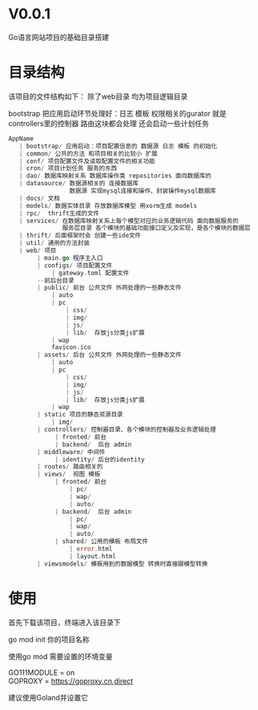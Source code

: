 ﻿# V0.0.1
Go语言网站项目的基础目录搭建

# 目录结构

该项目的文件结构如下：
除了web目录 均为项目逻辑目录

bootstrap 把应用启动环节处理好：日志 模板 权限相关的gurator 就是controllers里的控制器 路由这块都会处理 还会启动一些计划任务

```go
AppName
   | bootstrap/ 应用启动：项目配置信息的 数据源 日志 模板 的初始化
   | common/ 公共的方法 和项目相关的比较小 扩展
   | conf/ 项目配置文件及读取配置文件的相关功能
   | cron/ 项目计划任务 服务的东西
   | dao/ 数据库映射关系 数据库操作类 repositories 面向数据库的 
   | datasource/ 数据源相关的 连接数据库
                 数据源 实现mysql连接和操作、封装操作mysql数据库
   | docs/ 文档
   | models/ 数据实体目录 存放数据库模型 用xorm生成 models
   | rpc/  thrift生成的文件
   | services/ 在数据库映射关系上每个模型对应的业务逻辑代码 面向数据服务的
               服务层目录 各个模块的基础功能接口定义及实现，是各个模块的数据层 
   | thrift/ 后面框架时会 创建一些ide文件
   | util/ 通用的方法封装
   | web/ 项目
        | main.go 程序主入口
        | configs/ 项目配置文件
            | gateway.toml 配置文件
        --前后台目录
        | public/ 前台 公共文件 外网处理的一些静态文件
            | auto
            | pc
                | css/
                | img/
                | js/
                | lib/  存放js分类js扩展
            | wap
            favicon.ico
        | assets/ 后台 公共文件 外网处理的一些静态文件
            | auto
            | pc
                | css/
                | img/
                | js/
                | lib/  存放js分类js扩展
            | wap
        | static 项目的静态资源目录
            | img/
        | controllers/ 控制器目录、各个模块的控制器及业务逻辑处理
             | fronted/ 前台
             | backend/  后台 admin
        | middleware/ 中间件
             | identity/ 后台的identity
        | routes/ 路由相关的
        | views/  视图 模板
             | fronted/ 前台
                 | pc/
                 | wap/
                 | auto/
             | backend/  后台 admin
                 | pc/
                 | wap/
                 | auto/
             | shared/ 公用的模板 布局文件
                 | error.html
                 | layout.html
        | viewsmodels/ 模板用到的数据模型 转换时直接跟模型转换
```

# 使用

首先下载该项目，终端进入该目录下

go mod init 你的项目名称

使用go mod 需要设置的环境变量

GO111MODULE = on   
GOPROXY = https://goproxy.cn,direct

建议使用Goland并设置它